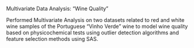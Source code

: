 Multivariate Data Analysis: “Wine Quality”

Performed Multivariate Analysis on two datasets related to red and white wine samples of the Portuguese “Vinho Verde” wine to model wine quality based on physicochemical tests using outlier detection algorithms and feature selection methods using SAS.